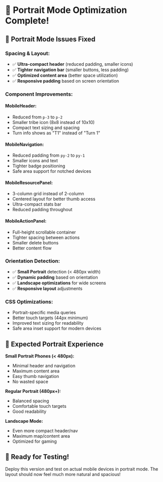 # 📱 Portrait Mode Optimization Complete!

## 🎯 Portrait Mode Issues Fixed

### **Spacing & Layout:**
- ✅ **Ultra-compact header** (reduced padding, smaller icons)
- ✅ **Tighter navigation bar** (smaller buttons, less padding)
- ✅ **Optimized content area** (better space utilization)
- ✅ **Responsive padding** based on screen orientation

### **Component Improvements:**

#### **MobileHeader:**
- Reduced from `p-3` to `p-2` 
- Smaller tribe icon (8x8 instead of 10x10)
- Compact text sizing and spacing
- Turn info shows as "T1" instead of "Turn 1"

#### **MobileNavigation:**
- Reduced padding from `py-2` to `py-1`
- Smaller icons and text
- Tighter badge positioning
- Safe area support for notched devices

#### **MobileResourcePanel:**
- 3-column grid instead of 2-column
- Centered layout for better thumb access
- Ultra-compact stats bar
- Reduced padding throughout

#### **MobileActionPanel:**
- Full-height scrollable container
- Tighter spacing between actions
- Smaller delete buttons
- Better content flow

### **Orientation Detection:**
- ✅ **Small Portrait** detection (< 480px width)
- ✅ **Dynamic padding** based on orientation
- ✅ **Landscape optimizations** for wide screens
- ✅ **Responsive layout** adjustments

### **CSS Optimizations:**
- Portrait-specific media queries
- Better touch targets (44px minimum)
- Improved text sizing for readability
- Safe area inset support for modern devices

## 🚀 Expected Portrait Experience

**Small Portrait Phones (< 480px):**
- Minimal header and navigation
- Maximum content area
- Easy thumb navigation
- No wasted space

**Regular Portrait (480px+):**
- Balanced spacing
- Comfortable touch targets
- Good readability

**Landscape Mode:**
- Even more compact header/nav
- Maximum map/content area
- Optimized for gaming

## 📱 Ready for Testing!

Deploy this version and test on actual mobile devices in portrait mode. The layout should now feel much more natural and spacious!
